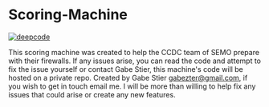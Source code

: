 # Scoring-Machine
[![deepcode](https://www.deepcode.ai/api/gh/badge?key=eyJhbGciOiJIUzI1NiIsInR5cCI6IkpXVCJ9.eyJwbGF0Zm9ybTEiOiJnaCIsIm93bmVyMSI6ImdhYmUtc3RpZXIiLCJyZXBvMSI6IlNjb3JpbmctTWFjaGluZSIsImluY2x1ZGVMaW50IjpmYWxzZSwiYXV0aG9ySWQiOjI2MTA1LCJpYXQiOjE2MDk0NjM1MjJ9.SkSlEk480EPGn9kWZoEVAuGJfRu3iojSMlisdxDhaaw)](https://www.deepcode.ai/app/gh/gabe-stier/Scoring-Machine/_/dashboard?utm_content=gh%2Fgabe-stier%2FScoring-Machine)

This scoring machine was created to help the CCDC team of SEMO prepare with their firewalls.
If any issues arise, you can read the code and attempt to fix the issue yourself or contact Gabe Stier, this machine's code will be hosted on a private repo.
Created by Gabe Stier <gabezter@gmail.com>, if you wish to get in touch email me. I will be more than willing to help fix any issues that could arise or create any new features.

